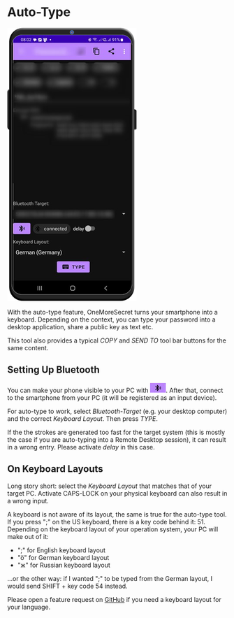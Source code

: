 # Auto-Type
![auto-type controls](/readme_images/auto-type.png)

With the auto-type feature, OneMoreSecret turns your smartphone into a keyboard. Depending on the context, you can type your password into a desktop application, share a public key as text etc. 

This tool also provides a typical *COPY* and *SEND TO* tool bar buttons for the same content. 

## Setting Up Bluetooth
You can make your phone visible to your PC with ![Bluetooth](/readme_images/bt.jpg). After that, connect to the smartphone from your PC (it will be registered as an input device). 

For auto-type to work, select *Bluetooth-Target* (e.g. your desktop computer) and the correct *Keyboard Layout*. Then press *TYPE*. 

If the the strokes are generated too fast for the target system (this is mostly the case if you are auto-typing into a Remote Desktop session), it can result in a wrong entry. Please activate *delay* in this case.

## On Keyboard Layouts
Long story short: select the *Keyboard Layout* that matches that of your target PC. Activate CAPS-LOCK on your physical keyboard can also result in a wrong input. 

A keyboard is not aware of its layout, the same is true for the auto-type tool. If you press ";" on the US keyboard, there is a key code behind it: 51. Depending on the keyboard layout of your operation system, your PC will make out of it: 
- ";" for English keyboard layout
- "ö" for German keyboard layout
- "ж" for Russian keyboard layout

...or the other way: if I wanted ";" to be typed from the German layout, I would send SHIFT + key code 54 instead. 

Please open a feature request on [GitHub](https://github.com/stud0709/OneMoreSecret/issues) if you need a keyboard layout for your language. 